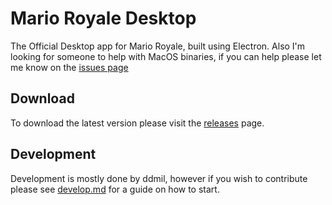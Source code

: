 # Mario Royale Desktop
The Official Desktop app for Mario Royale, built using Electron. Also I'm looking for someone to help with MacOS binaries, if you can help please let me know on the [issues page](https://github.com/mroyale/MarioRoyaleDesktop/issues)

## Download
To download the latest version please visit the [releases](https://github.com/mroyale/MarioRoyaleDesktop/releases) page.

## Development
Development is mostly done by ddmil, however if you wish to contribute please see [develop.md](https://github.com/mroyale/MarioRoyaleDesktop/blob/master/develop.md) for a guide on how to start.
